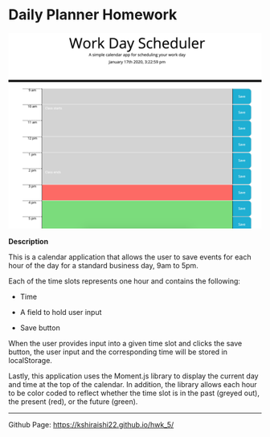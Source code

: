 # Daily Planner Homework

![alt text](./assets/image/daily_planner_hwk5.png)

**Description**

This is a calendar application that allows the user to save events for each hour of the day for a standard business day, 9am to 5pm. 

Each of the time slots represents one hour and contains the following:

- Time

- A field to hold user input

- Save button

When the user provides input into a given time slot and clicks the save button, the user input and the corresponding time will be stored in localStorage. 

Lastly, this application uses the Moment.js library to display the current day and time at the top of the calendar. In addition, the library allows each hour to be color coded to reflect whether the time slot is in the past (greyed out), the present (red), or the future (green).

<hr>

Github Page: https://kshiraishi22.github.io/hwk_5/
